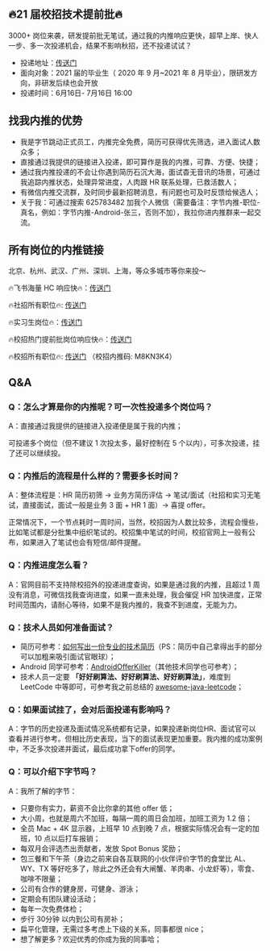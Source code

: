 ## 🔥21 届校招技术提前批🔥

3000+ 岗位来袭，研发提前批无笔试，通过我的内推响应更快，超早上岸、快人一步、多一次投递机会，结果不影响秋招，还不投递试试？

* 投递地址：[传送门](https://job.toutiao.com/act/es/hr_2021_recruitment?token=MzsxNTkyMzc0Mzk1ODAxOzY2ODc3OTI2MTcwODM5MTM3Mzk7MA)
* 面向对象：2021 届的毕业生（ 2020 年 9 月~2021 年 8 月毕业），限研发方向，非研发后续也会开放 
* 投递时间：6月16日- 7月16日 16:00
## 找我内推的优势

* 我是字节跳动正式员工，内推完全免费，简历可获得优先筛选，进入面试人数众多；
* 直接通过我提供的链接进入投递，即可算作是我的内推，可靠、方便、快捷；
* 通过我内推投递的不会让你遇到简历石沉大海，面试杳无音讯的场景，可通过我追踪内推状态，处理异常进度，人肉跟 HR 联系处理，已救活数人；
* 有微信内推交流群，及时同步最新招聘消息，有问题也可及时反馈给候选人；
* 关于我：可通过搜索 625783482 加我个人微信（需要备注：字节内推-职位-真名，例如：字节内推-Android-张三，否则不加），我拉你进内推群来一起交流。
## 所有岗位的内推链接

北京、杭州、武汉、广州、深圳、上海，等众多城市等你来投～

🔥飞书海量 HC 响应快🔥：[传送门](https://www.feishu.cn/hr/feishu_social_recruitment?token=MzsxNTkxOTUyNjY5MzcwOzY2ODc3OTI2MTcwODM5MTM3Mzk7MA)

🔥社招所有职位🔥: [传送门](https://job.toutiao.com/s/EjLtyC)

🔥实习生岗位🔥：[传送门](https://job.toutiao.com/s/JdDqpoN)

🔥校招热门提前批岗位响应快🔥：[传送门](https://job.toutiao.com/act/es/hr_2021_recruitment?token=MzsxNTkyMzc0Mzk1ODAxOzY2ODc3OTI2MTcwODM5MTM3Mzk7MA)

🔥校招所有职位🔥: [传送门](https://job.toutiao.com/campus/)  （校招内推码: M8KN3K4）

## Q&A

### Q：怎么才算是你的内推呢？可一次性投递多个岗位吗？

A：直接通过我提供的链接进入投递便是属于我的内推；

可投递多个岗位（但不建议 1 次投太多，最好控制在 5 个以内），可多次投递，挂了还可以继续投。

### Q：内推后的流程是什么样的？需要多长时间？

A：整体流程是：HR 简历初筛 -> 业务方简历评估 -> 笔试/面试（社招和实习无笔试，直接面试，面试一般是业务 3 面 + HR 1 面）-> 喜提 offer。

正常情况下，一个节点耗时一周时间，当然，校招因为人数比较多，流程会慢些，比如笔试都是分批集中组织笔试的。校招集中笔试的时间，校招官网上一般有公布，如果进入了笔试也会有短信/邮件提醒。

### Q：内推进度怎么看？

A：官网目前不支持除校招外的投递进度查询，如果是通过我的内推，且超过 1 周没有消息，可微信找我查询进度，如果一直未处理，我会催促 HR 加快进度，正常时间范围内，请耐心等待，如果不是我内推的，我查不到进度，无能为力。

### Q：技术人员如何准备面试？

* 简历可参考：[如何写出一份专业的技术简历](https://github.com/Blankj/resume)（PS：简历中自己拿得出手的部分可以加粗来吸引面试官眼球）；
* Android 同学可参考：[AndroidOfferKiller](https://github.com/Blankj/AndroidOfferKiller)（其他技术同学也可参考）；
* 技术人员一定要 **「好好刷算法、好好刷算法、好好刷算法」**，难度到 LeetCode 中等即可，可参考我之前总结的 [awesome-java-leetcode](https://github.com/Blankj/awesome-java-leetcode)；
### Q：如果面试挂了，会对后面投递有影响吗？

A：字节的历史投递及面试情况系统都有记录，如果投递新岗位HR、面试官可以查看并进行参考。但相比历史表现，当下的面试表现更加重要。我内推的成功案例中，不乏多次投递并面试，最后成功拿下offer的同学。

### Q：可以介绍下字节吗？

A：我所了解的字节：

* 只要你有实力，薪资不会比你拿的其他 offer 低；
* 大小周，也就是周六不加班，每隔一周的周日会加班，加班工资为 1.2 倍；
* 全员 Mac + 4K 显示器，上班早 10 点到晚 7 点，根据实际情况会有一定的加班，10 点以后打车报销；
* 每双月会评选杰出贡献者，发放 Spot Bonus 奖励；
* 包三餐和下午茶（身边之前来自各互联网的小伙伴评价字节的食堂比 AL、WY、TX 等好吃多了，除此之外还会有大闸蟹、羊肉串、小龙虾等），零食、咖啡不限量；
* 公司有合作的健身房，可健身、游泳；
* 定期会有团队建设活动；
* 每年一次免费体检；
* 步行 30分钟 以内到公司有房补；
* 扁平化管理，无需过多考虑上下级的关系，同事都很 nice；
* 想了解更多？欢迎优秀的你成为我的同事哈；
